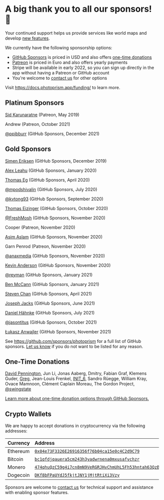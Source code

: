 # A big thank you to all our sponsors! 🎄 #

Your continued support helps us provide services like world maps and
develop [new features](https://github.com/photoprism/photoprism/projects/5).

We currently have the following sponsorship options:

- [GitHub Sponsors](https://github.com/sponsors/photoprism) is priced in USD and also
  offers [one-time donations](https://github.com/sponsors/photoprism?frequency=one-time)
- [Patreon](https://www.patreon.com/photoprism) is priced in Euro and also offers yearly payments
- Stripe will be available in early 2022, so you can sign up directly in the app without having a Patreon or GitHub
  account
- You're welcome to [contact us](https://photoprism.app/contact) for other options

Visit https://docs.photoprism.app/funding/ to learn more.

## Platinum Sponsors ##

[Sid Karunaratne](https://github.com/sakaru) (Patreon, May 2019)

Andrew (Patreon, October 2021)

[@ppibburr](https://github.com/ppibburr) (GitHub Sponsors, December 2021)

## Gold Sponsors ##

[Simen Eriksen](https://github.com/dennorske) (GitHub Sponsors, December 2019)

[Alex Leahu](https://github.com/alxjsn) (GitHub Sponsors, January 2020)

[Thomas Eg](https://github.com/ThomasEg) (GitHub Sponsors, April 2020)

[@mpodshivalin](https://github.com/mpodshivalin) (GitHub Sponsors, July 2020)

[@kvtong93](https://github.com/kvtong93) (GitHub Sponsors, September 2020)

[Thomas Eizinger](https://github.com/thomaseizinger) (GitHub Sponsors, October 2020)

[@FreshMosh](https://github.com/FreshMosh) (GitHub Sponsors, November 2020)

Cooper (Patreon, November 2020)

[Asim Aslam](https://github.com/asim) (GitHub Sponsors, November 2020)

Garn Penrod (Patreon, November 2020)

[@anaxmedia](https://github.com/anaxmedia) (GitHub Sponsors, November 2020)

[Kevin Anderson](https://github.com/kevinanderson1) (GitHub Sponsors, November 2020)

[@reyman](https://github.com/reyman) (GitHub Sponsors, January 2021)

[Ben McCann](https://github.com/benmccann) (GitHub Sponsors, January 2021)

[Steven Chan](https://github.com/nioq) (GitHub Sponsors, April 2021)

[Joseph Jacks](https://github.com/josephjacks) (GitHub Sponsors, June 2021)

[Daniel Hähnke](https://github.com/DanBenHa) (GitHub Sponsors, July 2021)

[@jasontitus](https://github.com/jasontitus) (GitHub Sponsors, October 2021)

[Łukasz Anwajler](https://github.com/anwajler) (GitHub Sponsors, November 2021)

See https://github.com/sponsors/photoprism for a full list of GitHub sponsors.
[Let us know](https://photoprism.app/contact) if you do not want to be listed for any reason.

## One-Time Donations ##

[David Pennington](https://github.com/Xeoncross), Jun Li, Jonas Aaberg, Dmitry, Fabian Graf, Klemens
Guder, [Greg](https://github.com/oziee), Jean-Louis Frenkel, [INIT_6](https://twitter.com/init_3), Sandro Rüegge,
William Kray, Ovace Mamnoon, Clément Caplain Moreau, The Gordon Project,
[@swingstate](https://github.com/photoprism/photoprism/issues/808#issuecomment-997467377)

[Learn more about one-time donation options through GitHub Sponsors.](https://github.com/sponsors/photoprism?frequency=one-time)

## Crypto Wallets ##

We are happy to accept donations in cryptocurrency via the following addresses:

| Currency | Address                                                                                                                                                                                                     |
|:----------|:------------------------------------------------------------------------------------------------------------------------------------------------------------------------------------------------------------|
| Ethereum  | [`0x04e73F3326E26916356f76b04ca15e0c4C2d9C79`](ethereum:0x04e73F3326E26916356f76b04ca15e0c4C2d9C79)                                                                                                         |
| Bitcoin   | [`bc1qfdjqauera5cm243h3yadwrnena0mxusafvchzr`](bitcoin:bc1qfdjqauera5cm243h3yadwrnena0mxusafvchzr)                                                                                                          |
| Monero    | [`474qhuQzC59g4i7cn8mN9VeRGRJHvChmUhL5Fh53hntah63QzB7ERxEb5woVvJkc1KZuGZ3GsGh7d5w9d6SUBHmrUzGeEWT`](monero:474qhuQzC59g4i7cn8mN9VeRGRJHvChmUhL5Fh53hntah63QzB7ERxEb5woVvJkc1KZuGZ3GsGh7d5w9d6SUBHmrUzGeEWT) |
| Dogecoin  | [`DKf8bFPaUYdJ5fkjtJNY1jMjtRtiXi3Vzy`](dogecoin:DKf8bFPaUYdJ5fkjtJNY1jMjtRtiXi3Vzy)                                                                                                                         |

Sponsors are welcome to [contact us](https://photoprism.app/contact) for technical support and assistance with enabling sponsor features.